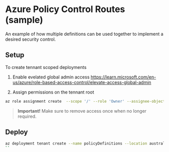 # Azure Policy Control Routes (sample)

An example of how multiple definitions can be used together to implement a desired security control.

## Setup

To create tennant scoped deployments

1. Enable evelated global admin access https://learn.microsoft.com/en-us/azure/role-based-access-control/elevate-access-global-admin

2. Assign permissions on the tennant root

``` bash
az role assignment create  --scope '/' --role 'Owner' --assignee-object-id $(az ad signed-in-user show --query id)
```

> **Important!** Make sure to remove access once when no longer required.

## Deploy

``` bash
az deployment tenant create --name policyDefinitions --location australiaeast --template-file .\policy\main.bicep
``
